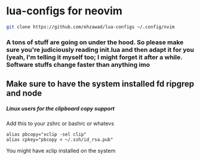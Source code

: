 # lua-configs for neovim

```bash
git clone https://github.com/ehzawad/lua-configs ~/.config/nvim
```

### A tons of stuff are going on under the hood. So please make sure you're judiciously reading init.lua and then adapt it for you (yeah, I'm telling it myself too; I might forget it after a while. Software stuffs change faster than anything imo


## Make sure to have the system installed fd ripgrep and node


##### Linux users for the clipboard copy support
Add this to your zshrc or bashrc or whatevs
```
alias pbcopy="xclip -sel clip"
alias cpkey="pbcopy < ~/.ssh/id_rsa.pub"
```

You might have xclip installed on the system
